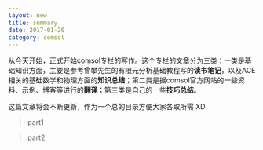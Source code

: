 ```yaml
---
layout: new
title: summary
date: 2017-01-20
category: comsol
---
```


从今天开始，正式开始comsol专栏的写作。这个专栏的文章分为三类：一类是基础知识方面，主要是参考曾攀先生的有限元分析基础教程写的**读书笔记**，以及ACE相关的基础数学和物理方面的**知识总结**；第二类是据comsol官方网站的一些资料、示例、博客等进行的**翻译**；第三类是自己的一些**技巧总结**。

这篇文章将会不断更新，作为一个总的目录方便大家各取所需 XD

> part1

> part2
